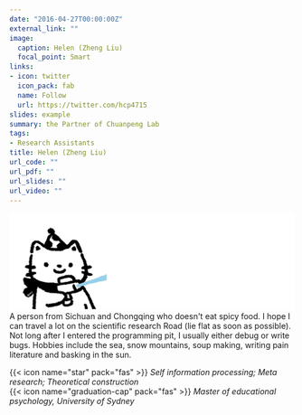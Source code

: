 ```yaml
---
date: "2016-04-27T00:00:00Z"
external_link: ""
image:
  caption: Helen (Zheng Liu)
  focal_point: Smart
links:
- icon: twitter
  icon_pack: fab
  name: Follow
  url: https://twitter.com/hcp4715
slides: example
summary: the Partner of Chuanpeng Lab
tags:
- Research Assistants
title: Helen (Zheng Liu)
url_code: ""
url_pdf: ""
url_slides: ""
url_video: ""
---
```

![](images/lz1.png)
A person from Sichuan and Chongqing who doesn't eat spicy food. I hope I can travel a lot on the scientific research Road (lie flat as soon as possible). Not long after I entered the programming pit, I usually either debug or write bugs. Hobbies include the sea, snow mountains, soup making, writing pain literature and basking in the sun.

{{< icon name="star" pack="fas" >}} _Self information processing; Meta research; Theoretical construction_  
{{< icon name="graduation-cap" pack="fas" >}} _Master of educational psychology, University of Sydney_  
